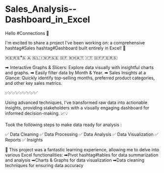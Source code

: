 # Sales_Analysis--Dashboard_in_Excel

Hello #Connections 👋

I'm excited to share a project I've been working on: a comprehensive hashtag#Sales hashtag#Dashboard built entirely in Excel! 🚀

​🇭​​🇪​​🇷​​🇪​❜​🇸​ ​🇦​ ​🇬​​🇱​​🇮​​🇲​​🇵​​🇸​​🇪​ ​🇴​​🇫​ ​🇼​​🇭​​🇦​​🇹​ ​🇮​​🇹​ ​🇴​​🇫​​🇫​​🇪​​🇷​​🇸​:

➡ Interactive Graphs & Slicers: Explore data visually with insightful charts and graphs.
➡ Easily filter data by Month & Year.
➡ Sales Insights at a Glance: Quickly identify top-selling months, preferred product categories, and other key sales metrics.

✅✅✅✅✅✅✅✅✅

Using advanced techniques, I've transformed raw data into actionable insights, providing stakeholders with a visually engaging dashboard for informed decision-making. 📈💡

Took the following steps to make data ready for analysis :

✅ Data Cleaning
✅ Data Processing
✅ Data Analysis
✅ Data Visualization
✅ Reports
✅ Insights

📢 
This project was a fantastic learning experience, allowing me to delve into various Excel functionalities:
➡Pivot hashtag#tables for data summarization and analysis
➡Charts & Graphs for data visualization
➡Data cleaning techniques for ensuring data accuracy
